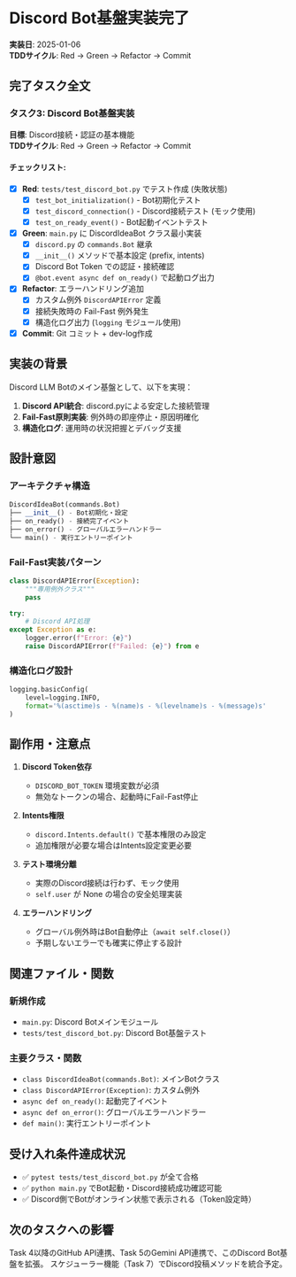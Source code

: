 # Discord Bot基盤実装完了

**実装日**: 2025-01-06  
**TDDサイクル**: Red → Green → Refactor → Commit  

## 完了タスク全文

### タスク3: Discord Bot基盤実装  
**目標**: Discord接続・認証の基本機能  
**TDDサイクル**: Red → Green → Refactor → Commit  

#### チェックリスト:
- [x] **Red**: `tests/test_discord_bot.py` でテスト作成 (失敗状態)
  - [x] `test_bot_initialization()` - Bot初期化テスト
  - [x] `test_discord_connection()` - Discord接続テスト (モック使用)
  - [x] `test_on_ready_event()` - Bot起動イベントテスト
- [x] **Green**: `main.py` に DiscordIdeaBot クラス最小実装
  - [x] `discord.py` の `commands.Bot` 継承
  - [x] `__init__()` メソッドで基本設定 (prefix, intents)
  - [x] Discord Bot Token での認証・接続確認
  - [x] `@bot.event async def on_ready()` で起動ログ出力
- [x] **Refactor**: エラーハンドリング追加
  - [x] カスタム例外 `DiscordAPIError` 定義
  - [x] 接続失敗時の Fail-Fast 例外発生
  - [x] 構造化ログ出力 (`logging` モジュール使用)
- [x] **Commit**: Git コミット + dev-log作成

## 実装の背景

Discord LLM Botのメイン基盤として、以下を実現：

1. **Discord API統合**: discord.pyによる安定した接続管理
2. **Fail-Fast原則実装**: 例外時の即座停止・原因明確化
3. **構造化ログ**: 運用時の状況把握とデバッグ支援

## 設計意図

### アーキテクチャ構造
```python
DiscordIdeaBot(commands.Bot)
├── __init__() - Bot初期化・設定
├── on_ready() - 接続完了イベント
├── on_error() - グローバルエラーハンドラー  
└── main() - 実行エントリーポイント
```

### Fail-Fast実装パターン
```python
class DiscordAPIError(Exception):
    """専用例外クラス"""
    pass

try:
    # Discord API処理
except Exception as e:
    logger.error(f"Error: {e}")
    raise DiscordAPIError(f"Failed: {e}") from e
```

### 構造化ログ設計
```python
logging.basicConfig(
    level=logging.INFO,
    format='%(asctime)s - %(name)s - %(levelname)s - %(message)s'
)
```

## 副作用・注意点

1. **Discord Token依存**
   - `DISCORD_BOT_TOKEN` 環境変数が必須
   - 無効なトークンの場合、起動時にFail-Fast停止

2. **Intents権限**
   - `discord.Intents.default()` で基本権限のみ設定
   - 追加権限が必要な場合はIntents設定変更必要

3. **テスト環境分離**
   - 実際のDiscord接続は行わず、モック使用
   - `self.user` が None の場合の安全処理実装

4. **エラーハンドリング**
   - グローバル例外時はBot自動停止（`await self.close()`）
   - 予期しないエラーでも確実に停止する設計

## 関連ファイル・関数

### 新規作成
- `main.py`: Discord Botメインモジュール
- `tests/test_discord_bot.py`: Discord Bot基盤テスト

### 主要クラス・関数
- `class DiscordIdeaBot(commands.Bot)`: メインBotクラス
- `class DiscordAPIError(Exception)`: カスタム例外
- `async def on_ready()`: 起動完了イベント
- `async def on_error()`: グローバルエラーハンドラー
- `def main()`: 実行エントリーポイント

## 受け入れ条件達成状況

- ✅ `pytest tests/test_discord_bot.py` が全て合格
- ✅ `python main.py` でBot起動・Discord接続成功確認可能
- ✅ Discord側でBotがオンライン状態で表示される（Token設定時）

## 次のタスクへの影響

Task 4以降のGitHub API連携、Task 5のGemini API連携で、このDiscord Bot基盤を拡張。
スケジューラー機能（Task 7）でDiscord投稿メソッドを統合予定。